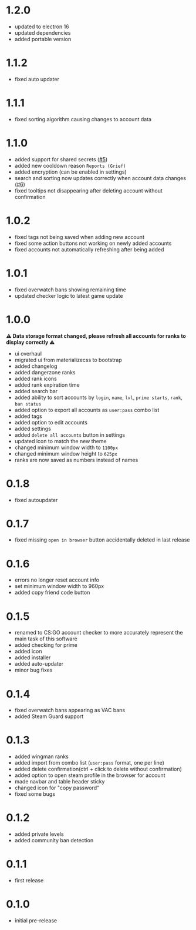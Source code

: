 # 1.2.0
  - updated to electron 16
  - updated dependencies
  - added portable version

# 1.1.2
  - fixed auto updater

# 1.1.1
  - fixed sorting algorithm causing changes to account data

# 1.1.0
  - added support for shared secrets ([#5](https://github.com/dumbasPL/csgo-checker/issues/5))
  - added new cooldown reason `Reports (Grief)`
  - added encryption (can be enabled in settings)
  - search and sorting now updates correctly when account data changes ([#6](https://github.com/dumbasPL/csgo-checker/issues/6))
  - fixed tooltips not disappearing after deleting account without confirmation

# 1.0.2
 - fixed tags not being saved when adding new account
 - fixed some action buttons not working on newly added accounts
 - fixed accounts not automatically refreshing after being added

# 1.0.1
 - fixed overwatch bans showing remaining time
 - updated checker logic to latest game update

# 1.0.0

**⚠️ Data storage format changed, please refresh all accounts for ranks to display correctly ⚠️**

 - ui overhaul
 - migrated ui from materializecss to bootstrap
 - added changelog
 - added dangerzone ranks
 - added rank icons
 - added rank expiration time
 - added search bar
 - added ability to sort accounts by `login`, `name`, `lvl`, `prime starts`, `rank`, `ban status`
 - added option to export all accounts as `user:pass` combo list
 - added tags
 - added option to edit accounts
 - added settings
 - added `delete all accounts` button in settings
 - updated icon to match the new theme
 - changed minimum window width to `1100px`
 - changed minimum window height to `625px`
 - ranks are now saved as numbers instead of names

# 0.1.8
 - fixed autoupdater

# 0.1.7
 - fixed missing `open in browser` button accidentally deleted in last release

# 0.1.6
 - errors no longer reset account info
 - set minimum window width to 960px
 - added copy friend code button

# 0.1.5
 - renamed to CS:GO account checker to more accurately represent the main task of this software
 - added checking for prime
 - added icon
 - added installer
 - added auto-updater
 - minor bug fixes

# 0.1.4
 - fixed overwatch bans appearing as VAC bans
 - added Steam Guard support

# 0.1.3
 - added wingman ranks
 - added import from combo list (`user:pass` format, one per line)
 - added delete confirmation(ctrl + click to delete without confirmation)
 - added option to open steam profile in the browser for account
 - made navbar and table header sticky
 - changed icon for "copy password"
 - fixed some bugs

# 0.1.2
 - added private levels
 - added community ban detection

# 0.1.1
 - first release

# 0.1.0
 - initial pre-release